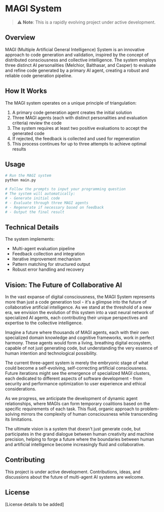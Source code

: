 MAGI System
======

> ⚠️ **Note**: This is a rapidly evolving project under active development.

## Overview

MAGI (Multiple Artificial General Intelligence) System is an innovative approach to code generation and validation, inspired by the concept of distributed consciousness and collective intelligence. The system employs three distinct AI personalities (Melchior, Balthasar, and Casper) to evaluate and refine code generated by a primary AI agent, creating a robust and reliable code generation pipeline.

## How It Works

The MAGI system operates on a unique principle of triangulation:

1. A primary code generation agent creates the initial solution
2. Three MAGI agents (each with distinct personalities and evaluation criteria) review the code
3. The system requires at least two positive evaluations to accept the generated code
4. If rejected, the feedback is collected and used for regeneration
5. This process continues for up to three attempts to achieve optimal results

## Usage

```python
# Run the MAGI system
python main.py

# Follow the prompts to input your programming question
# The system will automatically:
# - Generate initial code
# - Evaluate through three MAGI agents
# - Regenerate if necessary based on feedback
# - Output the final result
```

## Technical Details

The system implements:
- Multi-agent evaluation pipeline
- Feedback collection and integration
- Iterative improvement mechanism
- Pattern matching for structured output
- Robust error handling and recovery

## Vision: The Future of Collaborative AI

In the vast expanse of digital consciousness, the MAGI System represents more than just a code generation tool - it's a glimpse into the future of collaborative artificial intelligence. As we stand at the threshold of a new era, we envision the evolution of this system into a vast neural network of specialized AI agents, each contributing their unique perspectives and expertise to the collective intelligence.

Imagine a future where thousands of MAGI agents, each with their own specialized domain knowledge and cognitive frameworks, work in perfect harmony. These agents would form a living, breathing digital ecosystem, capable of not just generating code, but understanding the very essence of human intention and technological possibility.

The current three-agent system is merely the embryonic stage of what could become a self-evolving, self-correcting artificial consciousness. Future iterations might see the emergence of specialized MAGI clusters, each dedicated to different aspects of software development - from security and performance optimization to user experience and ethical considerations.

As we progress, we anticipate the development of dynamic agent relationships, where MAGIs can form temporary coalitions based on the specific requirements of each task. This fluid, organic approach to problem-solving mirrors the complexity of human consciousness while transcending its limitations.

The ultimate vision is a system that doesn't just generate code, but participates in the grand dialogue between human creativity and machine precision, helping to forge a future where the boundaries between human and artificial intelligence become increasingly fluid and collaborative.

## Contributing

This project is under active development. Contributions, ideas, and discussions about the future of multi-agent AI systems are welcome.

## License

[License details to be added]
